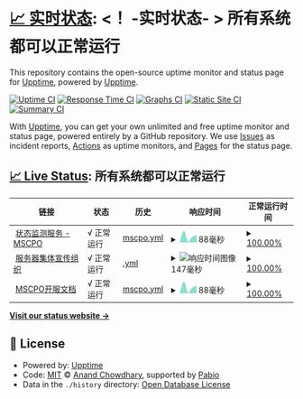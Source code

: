 # [📈 实时状态](https://demo.upptime.js.org): <！ -实时状态- > **所有系统都可以正常运行**

This repository contains the open-source uptime monitor and status page for [Upptime](https://upptime.js.org), powered by [Upptime](https://github.com/upptime/upptime).

[![Uptime CI](https://github.com/MSCPO/Upptime/workflows/Uptime%20CI/badge.svg)](https://github.com/MSCPO/Upptime/actions?query=workflow%3A%22Uptime+CI%22)
[![Response Time CI](https://github.com/MSCPO/Upptime/workflows/Response%20Time%20CI/badge.svg)](https://github.com/MSCPO/Upptime/actions?query=workflow%3A%22Response+Time+CI%22)
[![Graphs CI](https://github.com/MSCPO/Upptime/workflows/Graphs%20CI/badge.svg)](https://github.com/MSCPO/Upptime/actions?query=workflow%3A%22Graphs+CI%22)
[![Static Site CI](https://github.com/MSCPO/Upptime/workflows/Static%20Site%20CI/badge.svg)](https://github.com/MSCPO/Upptime/actions?query=workflow%3A%22Static+Site+CI%22)
[![Summary CI](https://github.com/MSCPO/Upptime/workflows/Summary%20CI/badge.svg)](https://github.com/MSCPO/Upptime/actions?query=workflow%3A%22Summary+CI%22)

With [Upptime](https://upptime.js.org), you can get your own unlimited and free uptime monitor and status page, powered entirely by a GitHub repository. We use [Issues](https://github.com/upptime/upptime/issues) as incident reports, [Actions](https://github.com/MSCPO/Upptime/actions) as uptime monitors, and [Pages](https://demo.upptime.js.org) for the status page.

## [📈 Live Status](https://demo.upptime.js.org): <!--live status--> **所有系统都可以正常运行**

<!--start: status pages-->
<!-- This summary is generated by Upptime (https://github.com/upptime/upptime) -->
<!-- Do not edit this manually, your changes will be overwritten -->
<!-- prettier-ignore -->
| 链接 | 状态 | 历史 | 响应时间 | 正常运行时间 |
| --- | ------ | ------- | ------------- | ------ |
| <img alt="" src="https://icons.duckduckgo.com/ip3/mscpostatus.netlify.app.ico" height="13"> [状态监测服务 - MSCPO](https://mscpostatus.netlify.app/) | √ 正常运行 | [mscpo.yml](https://github.com/MSCPO/Upptime/commits/HEAD/history/mscpo.yml) | <details><summary><img alt="响应时间图像" src="./graphs/mscpo/response-time-week.png" height="20"> 88毫秒</summary><br><a href="https://mscpostatus.netlify.app/history/mscpo"><img alt="响应时间 88" src="https://img.shields.io/endpoint?url=https%3A%2F%2Fraw.githubusercontent.com%2FMSCPO%2FUpptime%2FHEAD%2Fapi%2Fmscpo%2Fresponse-time.json"></a><br><a href="https://mscpostatus.netlify.app/history/mscpo"><img alt="24 小时响应时间 88" src="https://img.shields.io/endpoint?url=https%3A%2F%2Fraw.githubusercontent.com%2FMSCPO%2FUpptime%2FHEAD%2Fapi%2Fmscpo%2Fresponse-time-day.json"></a><br><a href="https://mscpostatus.netlify.app/history/mscpo"><img alt="7 天正常运行时间 88" src="https://img.shields.io/endpoint?url=https%3A%2F%2Fraw.githubusercontent.com%2FMSCPO%2FUpptime%2FHEAD%2Fapi%2Fmscpo%2Fresponse-time-week.json"></a><br><a href="https://mscpostatus.netlify.app/history/mscpo"><img alt="30天的正常运行时间 88" src="https://img.shields.io/endpoint?url=https%3A%2F%2Fraw.githubusercontent.com%2FMSCPO%2FUpptime%2FHEAD%2Fapi%2Fmscpo%2Fresponse-time-month.json"></a><br><a href="https://mscpostatus.netlify.app/history/mscpo"><img alt="1年的正常运行时间 88" src="https://img.shields.io/endpoint?url=https%3A%2F%2Fraw.githubusercontent.com%2FMSCPO%2FUpptime%2FHEAD%2Fapi%2Fmscpo%2Fresponse-time-year.json"></a></details> | <details><summary><a href="https://mscpostatus.netlify.app/history/mscpo">100.00%</a></summary><a href="https://mscpostatus.netlify.app/history/mscpo"><img alt="正常运行时间 100.00%" src="https://img.shields.io/endpoint?url=https%3A%2F%2Fraw.githubusercontent.com%2FMSCPO%2FUpptime%2FHEAD%2Fapi%2Fmscpo%2Fuptime.json"></a><br><a href="https://mscpostatus.netlify.app/history/mscpo"><img alt="24 小时正常运行时间 100.00%" src="https://img.shields.io/endpoint?url=https%3A%2F%2Fraw.githubusercontent.com%2FMSCPO%2FUpptime%2FHEAD%2Fapi%2Fmscpo%2Fuptime-day.json"></a><br><a href="https://mscpostatus.netlify.app/history/mscpo"><img alt="7 天正常运行时间 100.00%" src="https://img.shields.io/endpoint?url=https%3A%2F%2Fraw.githubusercontent.com%2FMSCPO%2FUpptime%2FHEAD%2Fapi%2Fmscpo%2Fuptime-week.json"></a><br><a href="https://mscpostatus.netlify.app/history/mscpo"><img alt="30天的正常运行时间 100.00%" src="https://img.shields.io/endpoint?url=https%3A%2F%2Fraw.githubusercontent.com%2FMSCPO%2FUpptime%2FHEAD%2Fapi%2Fmscpo%2Fuptime-month.json"></a><br><a href="https://mscpostatus.netlify.app/history/mscpo"><img alt="1年的正常运行时间 100.00%" src="https://img.shields.io/endpoint?url=https%3A%2F%2Fraw.githubusercontent.com%2FMSCPO%2FUpptime%2FHEAD%2Fapi%2Fmscpo%2Fuptime-year.json"></a></details>
| <img alt="" src="https://icons.duckduckgo.com/ip3/mscpo.netlify.app.ico" height="13"> [服务器集体宣传组织](http://mscpo.netlify.app/) | √ 正常运行 | [.yml](https://github.com/MSCPO/Upptime/commits/HEAD/history/.yml) | <details><summary><img alt="响应时间图像" src="./graphs//response-time-week.png" height="20"> 147毫秒</summary><br><a href="https://mscpostatus.netlify.app/history/"><img alt="响应时间 147" src="https://img.shields.io/endpoint?url=https%3A%2F%2Fraw.githubusercontent.com%2FMSCPO%2FUpptime%2FHEAD%2Fapi%2F%2Fresponse-time.json"></a><br><a href="https://mscpostatus.netlify.app/history/"><img alt="24 小时响应时间 147" src="https://img.shields.io/endpoint?url=https%3A%2F%2Fraw.githubusercontent.com%2FMSCPO%2FUpptime%2FHEAD%2Fapi%2F%2Fresponse-time-day.json"></a><br><a href="https://mscpostatus.netlify.app/history/"><img alt="7 天正常运行时间 147" src="https://img.shields.io/endpoint?url=https%3A%2F%2Fraw.githubusercontent.com%2FMSCPO%2FUpptime%2FHEAD%2Fapi%2F%2Fresponse-time-week.json"></a><br><a href="https://mscpostatus.netlify.app/history/"><img alt="30天的正常运行时间 147" src="https://img.shields.io/endpoint?url=https%3A%2F%2Fraw.githubusercontent.com%2FMSCPO%2FUpptime%2FHEAD%2Fapi%2F%2Fresponse-time-month.json"></a><br><a href="https://mscpostatus.netlify.app/history/"><img alt="1年的正常运行时间 147" src="https://img.shields.io/endpoint?url=https%3A%2F%2Fraw.githubusercontent.com%2FMSCPO%2FUpptime%2FHEAD%2Fapi%2F%2Fresponse-time-year.json"></a></details> | <details><summary><a href="https://mscpostatus.netlify.app/history/">100.00%</a></summary><a href="https://mscpostatus.netlify.app/history/"><img alt="正常运行时间 100.00%" src="https://img.shields.io/endpoint?url=https%3A%2F%2Fraw.githubusercontent.com%2FMSCPO%2FUpptime%2FHEAD%2Fapi%2F%2Fuptime.json"></a><br><a href="https://mscpostatus.netlify.app/history/"><img alt="24 小时正常运行时间 100.00%" src="https://img.shields.io/endpoint?url=https%3A%2F%2Fraw.githubusercontent.com%2FMSCPO%2FUpptime%2FHEAD%2Fapi%2F%2Fuptime-day.json"></a><br><a href="https://mscpostatus.netlify.app/history/"><img alt="7 天正常运行时间 100.00%" src="https://img.shields.io/endpoint?url=https%3A%2F%2Fraw.githubusercontent.com%2FMSCPO%2FUpptime%2FHEAD%2Fapi%2F%2Fuptime-week.json"></a><br><a href="https://mscpostatus.netlify.app/history/"><img alt="30天的正常运行时间 100.00%" src="https://img.shields.io/endpoint?url=https%3A%2F%2Fraw.githubusercontent.com%2FMSCPO%2FUpptime%2FHEAD%2Fapi%2F%2Fuptime-month.json"></a><br><a href="https://mscpostatus.netlify.app/history/"><img alt="1年的正常运行时间 100.00%" src="https://img.shields.io/endpoint?url=https%3A%2F%2Fraw.githubusercontent.com%2FMSCPO%2FUpptime%2FHEAD%2Fapi%2F%2Fuptime-year.json"></a></details>
| <img alt="" src="https://icons.duckduckgo.com/ip3/mscpodoc.netlify.app.ico" height="13"> [MSCPO开服文档](https://mscpodoc.netlify.app/) | √ 正常运行 | [mscpo.yml](https://github.com/MSCPO/Upptime/commits/HEAD/history/mscpo.yml) | <details><summary><img alt="响应时间图像" src="./graphs/mscpo/response-time-week.png" height="20"> 88毫秒</summary><br><a href="https://mscpostatus.netlify.app/history/mscpo"><img alt="响应时间 88" src="https://img.shields.io/endpoint?url=https%3A%2F%2Fraw.githubusercontent.com%2FMSCPO%2FUpptime%2FHEAD%2Fapi%2Fmscpo%2Fresponse-time.json"></a><br><a href="https://mscpostatus.netlify.app/history/mscpo"><img alt="24 小时响应时间 88" src="https://img.shields.io/endpoint?url=https%3A%2F%2Fraw.githubusercontent.com%2FMSCPO%2FUpptime%2FHEAD%2Fapi%2Fmscpo%2Fresponse-time-day.json"></a><br><a href="https://mscpostatus.netlify.app/history/mscpo"><img alt="7 天正常运行时间 88" src="https://img.shields.io/endpoint?url=https%3A%2F%2Fraw.githubusercontent.com%2FMSCPO%2FUpptime%2FHEAD%2Fapi%2Fmscpo%2Fresponse-time-week.json"></a><br><a href="https://mscpostatus.netlify.app/history/mscpo"><img alt="30天的正常运行时间 88" src="https://img.shields.io/endpoint?url=https%3A%2F%2Fraw.githubusercontent.com%2FMSCPO%2FUpptime%2FHEAD%2Fapi%2Fmscpo%2Fresponse-time-month.json"></a><br><a href="https://mscpostatus.netlify.app/history/mscpo"><img alt="1年的正常运行时间 88" src="https://img.shields.io/endpoint?url=https%3A%2F%2Fraw.githubusercontent.com%2FMSCPO%2FUpptime%2FHEAD%2Fapi%2Fmscpo%2Fresponse-time-year.json"></a></details> | <details><summary><a href="https://mscpostatus.netlify.app/history/mscpo">100.00%</a></summary><a href="https://mscpostatus.netlify.app/history/mscpo"><img alt="正常运行时间 100.00%" src="https://img.shields.io/endpoint?url=https%3A%2F%2Fraw.githubusercontent.com%2FMSCPO%2FUpptime%2FHEAD%2Fapi%2Fmscpo%2Fuptime.json"></a><br><a href="https://mscpostatus.netlify.app/history/mscpo"><img alt="24 小时正常运行时间 100.00%" src="https://img.shields.io/endpoint?url=https%3A%2F%2Fraw.githubusercontent.com%2FMSCPO%2FUpptime%2FHEAD%2Fapi%2Fmscpo%2Fuptime-day.json"></a><br><a href="https://mscpostatus.netlify.app/history/mscpo"><img alt="7 天正常运行时间 100.00%" src="https://img.shields.io/endpoint?url=https%3A%2F%2Fraw.githubusercontent.com%2FMSCPO%2FUpptime%2FHEAD%2Fapi%2Fmscpo%2Fuptime-week.json"></a><br><a href="https://mscpostatus.netlify.app/history/mscpo"><img alt="30天的正常运行时间 100.00%" src="https://img.shields.io/endpoint?url=https%3A%2F%2Fraw.githubusercontent.com%2FMSCPO%2FUpptime%2FHEAD%2Fapi%2Fmscpo%2Fuptime-month.json"></a><br><a href="https://mscpostatus.netlify.app/history/mscpo"><img alt="1年的正常运行时间 100.00%" src="https://img.shields.io/endpoint?url=https%3A%2F%2Fraw.githubusercontent.com%2FMSCPO%2FUpptime%2FHEAD%2Fapi%2Fmscpo%2Fuptime-year.json"></a></details>

<!--end: status pages-->

[**Visit our status website →**](https://demo.upptime.js.org)

## 📄 License

- Powered by: [Upptime](https://github.com/upptime/upptime)
- Code: [MIT](./LICENSE) © [Anand Chowdhary](https://anandchowdhary.com), supported by [Pabio](https://pabio.com)
- Data in the `./history` directory: [Open Database License](https://opendatacommons.org/licenses/odbl/1-0/)
